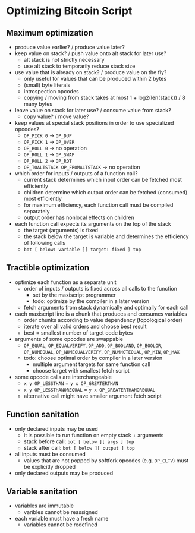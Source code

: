 # Optimizing Bitcoin Script

## Maximum optimization

- produce value earlier? / produce value later?
- keep value on stack? / push value onto alt stack for later use?
    - alt stack is not strictly necessary
    - use alt stack to temporarily reduce stack size
- use value that is already on stack? / produce value on the fly?
    - only useful for values that can be produced within 2 bytes
    - (small) byte literals
    - introspection opcodes
    - copying / moving from stack takes at most 1 + log2(len(stack)) / 8 many bytes
- leave value on stack for later use? / consume value from stack?
    - copy value? / move value?
- keep values at special stack positions in order to use specialized opcodes?
    - `OP_PICK 0` → `OP_DUP`
    - `OP_PICK 1` → `OP_OVER`
    - `OP_ROLL 0` → no operation
    - `OP_ROLL 1` → `OP_SWAP`
    - `OP_ROLL 2` → `OP_ROT`
    - `OP_TOALTSTACK OP_FROMALTSTACK` → no operation
- which order for inputs / outputs of a function call?
    - current stack determines which input order can be fetched most efficiently
    - children determine which output order can be fetched (consumed) most efficiently
    - for maximum efficiency, each function call must be compiled separately
    - output order has nonlocal effects on children
- each function call expects its arguments on the top of the stack
    - the target (arguments) is fixed
    - the stack below the target is variable and determines the efficiency of following calls
    - `bot [ below: variable ][ target: fixed ] top`

## Tractible optimization

- optimize each function as a separate unit
    - order of inputs / outputs is fixed across all calls to the function
        - set by the maxiscript programmer
        - todo: optimize by the compiler in a later version
    - fetch arguments from stack dynamically and optimally for each call
- each maxiscript line is a chunk that produces and consumes variables
    - order chunks according to value dependency (topological order)
    - iterate over all valid orders and choose best result
    - best = smallest number of target code bytes
- arguments of some opcodes are swappable
    - `OP_EQUAL`, `OP_EQUALVERIFY`, `OP_ADD`, `OP_BOOLAND`, `OP_BOOLOR`, `OP_NUMEQUAL`, `OP_NUMEQUALVERIFY`, `OP_NUMNOTEQUAL`, `OP_MIN`, `OP_MAX`
    - todo: choose optimal order by compiler in a later version
        - multiple argument targets for same function call
        - choose target with smallest fetch script
- some opcode calls are interchangeable
    - `x y OP_LESSTHAN` = `y x OP_GREATERTHAN`
    - `x y OP_LESSTHANOREQUAL` = `y x OP_GREATERTHANOREQUAL`
    - alternative call might have smaller argument fetch script

## Function sanitation

- only declared inputs may be used
    - it is possible to run function on empty stack + arguments
    - stack before call: `bot [ below ][ args ] top`
    - stack after call: `bot [ below ][ output ] top`
- all inputs must be consumed
    - values that are not popped by softfork opcodes (e.g. `OP_CLTV`) must be explicitly dropped
- only declared outputs may be produced

## Variable sanitation

- variables are immutable
    - varibles cannot be reassigned
- each variable must have a fresh name
    - variables cannot be redefined
